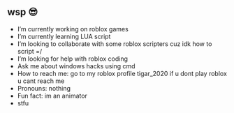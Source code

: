 ## wsp 😎

<!--
**tigardev/tigardev** is a ✨ _special_ ✨ repository because its `README.md` (this file) appears on your GitHub profile.

Here are some ideas to get you started:

- 🔭 I’m currently working on roblox games
- 🌱 I’m currently learning LUA script
- 👯 I’m looking to collaborate with some roblox scripters cuz idk how to script =/
- 🤔 I’m looking for help with roblox coding
- 💬 Ask me about windows hacks using cmd
- 📫 How to reach me: go to my roblox profile tigar_2020 if u dont play roblox u cant reach me
- 😄 Pronouns: nothing
- ⚡ Fun fact: im an animator
-->
- I’m currently working on roblox games
-  I’m currently learning LUA script
-  I’m looking to collaborate with some roblox scripters cuz idk how to script =/
-  I’m looking for help with roblox coding
-  Ask me about windows hacks using cmd
-  How to reach me: go to my roblox profile tigar_2020 if u dont play roblox u cant reach me
-  Pronouns: nothing
-  Fun fact: im an animator
-  stfu
